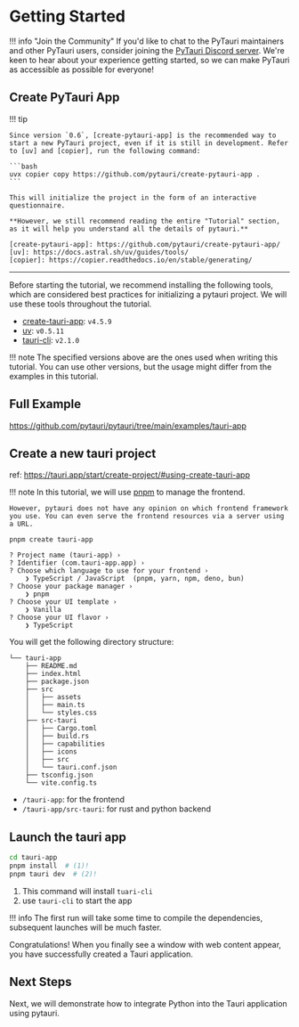 # Getting Started

!!! info "Join the Community"
    If you'd like to chat to the PyTauri maintainers and other PyTauri users, consider joining the [PyTauri Discord server](https://discord.gg/TaXhVp7Shw). We're keen to hear about your experience getting started, so we can make PyTauri as accessible as possible for everyone!

## Create PyTauri App

!!! tip

    Since version `0.6`, [create-pytauri-app] is the recommended way to start a new PyTauri project, even if it is still in development. Refer to [uv] and [copier], run the following command:

    ```bash
    uvx copier copy https://github.com/pytauri/create-pytauri-app .
    ```

    This will initialize the project in the form of an interactive questionnaire.

    **However, we still recommend reading the entire "Tutorial" section, as it will help you understand all the details of pytauri.**

    [create-pytauri-app]: https://github.com/pytauri/create-pytauri-app/
    [uv]: https://docs.astral.sh/uv/guides/tools/
    [copier]: https://copier.readthedocs.io/en/stable/generating/

---

Before starting the tutorial, we recommend installing the following tools, which are considered best practices for initializing a pytauri project. We will use these tools throughout the tutorial.

- [create-tauri-app](https://github.com/tauri-apps/create-tauri-app): `v4.5.9`
- [uv](https://github.com/astral-sh/uv): `v0.5.11`
- [tauri-cli](https://www.npmjs.com/package/@tauri-apps/cli): `v2.1.0`

!!! note
    The specified versions above are the ones used when writing this tutorial. You can use other versions, but the usage might differ from the examples in this tutorial.

## Full Example

<https://github.com/pytauri/pytauri/tree/main/examples/tauri-app>

## Create a new tauri project

ref: <https://tauri.app/start/create-project/#using-create-tauri-app>

!!! note
    In this tutorial, we will use [pnpm](https://pnpm.io/) to manage the frontend.

    However, pytauri does not have any opinion on which frontend framework you use. You can even serve the frontend resources via a server using a URL.

```console
pnpm create tauri-app

? Project name (tauri-app) ›
? Identifier (com.tauri-app.app) ›
? Choose which language to use for your frontend ›
    ❯ TypeScript / JavaScript  (pnpm, yarn, npm, deno, bun)
? Choose your package manager ›
    ❯ pnpm
? Choose your UI template ›
    ❯ Vanilla
? Choose your UI flavor ›
    ❯ TypeScript
```

You will get the following directory structure:

```tree
└── tauri-app
    ├── README.md
    ├── index.html
    ├── package.json
    ├── src
    │   ├── assets
    │   ├── main.ts
    │   └── styles.css
    ├── src-tauri
    │   ├── Cargo.toml
    │   ├── build.rs
    │   ├── capabilities
    │   ├── icons
    │   ├── src
    │   └── tauri.conf.json
    ├── tsconfig.json
    └── vite.config.ts
```

- `/tauri-app`: for the frontend
- `/tauri-app/src-tauri`: for rust and python backend

## Launch the tauri app

```bash
cd tauri-app
pnpm install  # (1)!
pnpm tauri dev  # (2)!
```

1. This command will install `tuari-cli`
2. use `tauri-cli` to start the app

!!! info
    The first run will take some time to compile the dependencies, subsequent launches will be much faster.

Congratulations! When you finally see a window with web content appear, you have successfully created a Tauri application.

## Next Steps

Next, we will demonstrate how to integrate Python into the Tauri application using pytauri.
